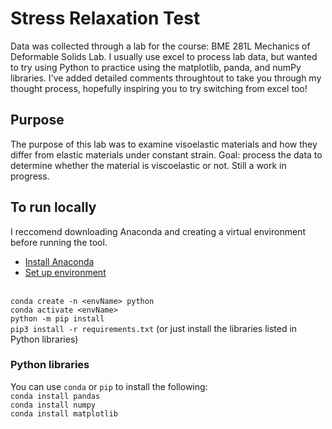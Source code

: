 # Stress Relaxation Test
Data was collected through a lab for the course: BME 281L Mechanics of Deformable Solids Lab.
I usually use excel to process lab data, but wanted to try using Python to practice using the matplotlib, panda, and numPy libraries.
I've added detailed comments throughtout to take you through my thought process, hopefully inspiring you to try switching from excel too!

## Purpose
The purpose of this lab was to examine visoelastic materials and how they differ from elastic materials under constant strain.
Goal: process the data to determine whether the material is viscoelastic or not.
Still a work in progress.

## To run locally
I reccomend downloading Anaconda and creating a virtual environment before running the tool.
* [Install Anaconda](https://docs.anaconda.com/anaconda/install/windows/)
* [Set up environment](https://docs.conda.io/projects/conda/en/latest/user-guide/tasks/manage-environments.html)

<br>  `conda create -n <envName> python`
<br>  `conda activate <envName>`
<br>  `python -m pip install`
<br>  `pip3 install -r requirements.txt` (or just install the libraries listed in Python libraries)

### Python libraries
You can use `conda` or `pip` to install the following:
<br> `conda install pandas`
<br> `conda install numpy`
<br> `conda install matplotlib`

